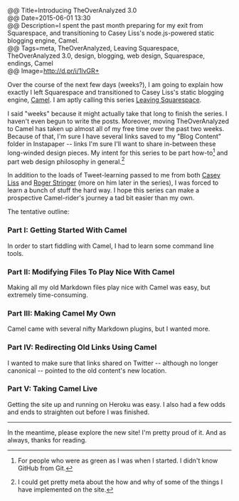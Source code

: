 @@ Title=Introducing TheOverAnalyzed 3.0  
@@ Date=2015-06-01 13:30  
@@ Description=I spent the past month preparing for my exit from Squarespace, and transitioning to Casey Liss's node.js-powered static blogging engine, Camel.  
@@ Tags=meta, TheOverAnalyzed, Leaving Squarespace, TheOverAnalyzed 3.0, design, blogging, web design, Squarespace, endings, Camel  
@@ Image=http://d.pr/i/1lvGR+  

Over the course of the next few days (weeks?), I am going to explain how exactly I left Squarespace and transitioned to Casey Liss's static blogging engine, [Camel][github]. I am aptly calling this series [Leaving Squarespace][tag].

I said "weeks" because it might actually take that long to finish the series. I haven't even begun to write the posts. Moreover, moving TheOverAnalyzed to Camel has taken up almost all of my free time over the past two weeks. Because of that, I'm sure I have several links saved to my "Blog Content" folder in Instapaper -- links I'm sure I'll want to share in-between these long-winded design pieces. My intent for this series to be part how-to[^for] and part web design philosophy in general.[^ph]

In addition to the loads of Tweet-learning passed to me from both [Casey Liss][twitter] and [Roger Stringer][twitter 2] (more on him later in the series), I was forced to learn a bunch of stuff the hard way. I hope this series can make a prospective Camel-rider's journey a tad bit easier than my own.

The tentative outline:

### Part I: Getting Started With Camel

In order to start fiddling with Camel, I had to learn some command line tools.

### Part II: Modifying Files To Play Nice With Camel

Making all my old Markdown files play nice with Camel was easy, but extremely time-consuming.

### Part III: Making Camel My Own

Camel came with several nifty Markdown plugins, but I wanted more. 

### Part IV: Redirecting Old Links Using Camel

I wanted to make sure that links shared on Twitter -- although no longer canonical -- pointed to the old content's new location.

### Part V: Taking Camel Live

Getting the site up and running on Heroku was easy. I also had a few odds and ends to straighten out before I was finished.

<hr class="small"/>

In the meantime, please explore the new site! I'm pretty proud of it. And as always, thanks for reading.

[^for]:  For people who were as green as I was when I started. I didn't know GitHub from Git.
[^ph]: I could get pretty meta about the how and why of some of the things I have implemented on the site. 

[github]: https://github.com/cliss/camel
[tag]: http://www.theoveranalyzed.net/tags/Leaving%20Squarespace
[twitter]: https://twitter.com/caseyliss/status/603267259855982592
[twitter 2]: https://twitter.com/freekrai/status/600328265576763392